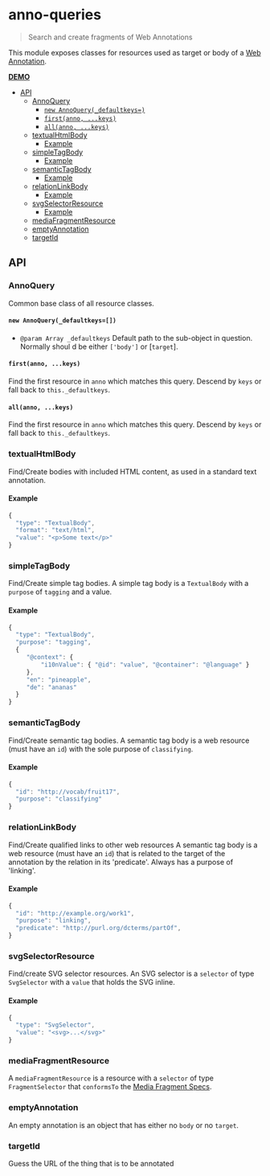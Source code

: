 # anno-queries

> Search and create fragments of Web Annotations

This module exposes classes for resources used as target or body
of a [Web Annotation](https://www.w3.org/TR/annotation-model).

[**DEMO**](https://kba.github.io/anno/queries.html)

<!-- BEGIN-MARKDOWN-TOC -->
* [API](#api)
	* [AnnoQuery](#annoquery)
		* [`new AnnoQuery(_defaultkeys=)`](#new-annoquery_defaultkeys-)
		* [`first(anno, ...keys)`](#firstanno-keys)
		* [`all(anno, ...keys)`](#allanno-keys)
	* [textualHtmlBody](#textualhtmlbody)
		* [Example](#example)
	* [simpleTagBody](#simpletagbody)
		* [Example](#example-1)
	* [semanticTagBody](#semantictagbody)
		* [Example](#example-2)
	* [relationLinkBody](#relationlinkbody)
		* [Example](#example-3)
	* [svgSelectorResource](#svgselectorresource)
		* [Example](#example-4)
	* [mediaFragmentResource](#mediafragmentresource)
	* [emptyAnnotation](#emptyannotation)
	* [targetId](#targetid)

<!-- END-MARKDOWN-TOC -->

## API

<!-- BEGIN-RENDER ./queries.js -->
### AnnoQuery
Common base class of all resource classes.
#### `new AnnoQuery(_defaultkeys=[])`
- `@param Array _defaultkeys` Default path to the sub-object in question.
  Normally shoul d be either `['body']` or [`target`].
#### `first(anno, ...keys)`
Find the first resource in `anno` which matches this query.
Descend by `keys` or fall back to `this._defaultkeys`.
#### `all(anno, ...keys)`
Find the first resource in `anno` which matches this query.
Descend by `keys` or fall back to `this._defaultkeys`.
### textualHtmlBody

Find/Create bodies with included HTML content, as used in a standard text
annotation.
#### Example
```js
{
  "type": "TextualBody",
  "format": "text/html",
  "value": "<p>Some text</p>"
}
```
### simpleTagBody
Find/Create simple tag bodies.
A simple tag body is a `TextualBody` with a `purpose` of `tagging` and a value.
#### Example
```js
{
  "type": "TextualBody",
  "purpose": "tagging",
  {
     "@context": {
         "i10nValue": { "@id": "value", "@container": "@language" }
     },
     "en": "pineapple",
     "de": "ananas"
  }
}
```
### semanticTagBody
Find/Create semantic tag bodies.
A semantic tag body is a web resource (must have an `id`) with the sole purpose
of `classifying`.
#### Example
```js
{
  "id": "http://vocab/fruit17",
  "purpose": "classifying"
}
```
### relationLinkBody
Find/Create qualified links to other web resources
A semantic tag body is a web resource (must have an `id`) that is related to the
target of the annotation by the relation in its 'predicate'.
Always has a purpose of 'linking'.
#### Example
```js
{
  "id": "http://example.org/work1",
  "purpose": "linking",
  "predicate": "http://purl.org/dcterms/partOf",
}
```
### svgSelectorResource
Find/create SVG selector resources.
An SVG selector is a `selector` of type `SvgSelector` with a `value` that
holds the SVG inline.
#### Example

```js
{
  "type": "SvgSelector",
  "value": "<svg>...</svg>"
}
```
### mediaFragmentResource
A `mediaFragmentResource` is a resource with a `selector` of type
`FragmentSelector` that `conformsTo` the [Media Fragment
Specs](http://www.w3.org/TR/media-frags/).
### emptyAnnotation
An empty annotation is an object that has either no `body` or no `target`.
### targetId
Guess the URL of the thing that is to be annotated

<!-- END-RENDER -->
